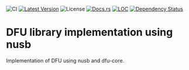 ![CI](https://github.com/dfu-rs/dfu-nusb/actions/workflows/ci.yml/badge.svg)
[![Latest Version](https://img.shields.io/crates/v/dfu-nusb.svg)](https://crates.io/crates/dfu-nusb)
![License](https://img.shields.io/crates/l/dfu-nusb)
[![Docs.rs](https://docs.rs/dfu-nusb/badge.svg)](https://docs.rs/dfu-nusb)
[![LOC](https://tokei.rs/b1/github/dfu-rs/dfu-nusb)](https://github.com/dfu-rs/dfu-nusb)
[![Dependency Status](https://deps.rs/repo/github/dfu-rs/dfu-nusb/status.svg)](https://deps.rs/repo/github/dfu-rs/dfu-nusb)
# DFU library implementation using nusb

Implementation of DFU using nusb and dfu-core.
